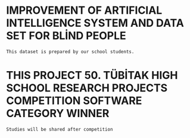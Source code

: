 # IMPROVEMENT OF ARTIFICIAL INTELLIGENCE SYSTEM AND DATA SET FOR BLİND PEOPLE
    This dataset is prepared by our school students.
    
# THIS PROJECT 50. TÜBİTAK HIGH SCHOOL RESEARCH PROJECTS COMPETITION SOFTWARE CATEGORY WINNER
    Studies will be shared after competition
